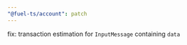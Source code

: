 ```yaml
---
"@fuel-ts/account": patch
---
```


fix: transaction estimation for `InputMessage` containing `data`
